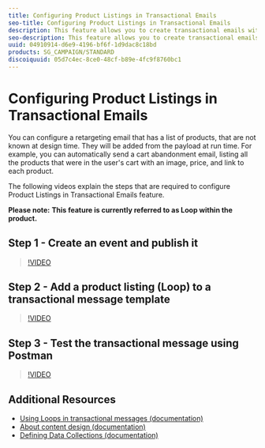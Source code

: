 ```yaml
---
title: Configuring Product Listings in Transactional Emails
seo-title: Configuring Product Listings in Transactional Emails 
description: This feature allows you to create transactional emails with a list of products and offerings.
seo-description: This feature allows you to create transactional emails with a list of products and offerings.
uuid: 04910914-d6e9-4196-bf6f-1d9dac8c18bd
products: SG_CAMPAIGN/STANDARD
discoiquuid: 05d7c4ec-8ce0-48cf-b89e-4fc9f8760bc1
---
```


# Configuring Product Listings in Transactional Emails

You can configure a retargeting email that has a list of products, that are not known at design time. They will be added from the payload at run time. For example, you can automatically send a cart abandonment email, listing all the products that were in the user's cart with an image, price, and link to each product.

The following videos explain the steps that are required to configure Product Listings in Transactional Emails feature.

**Please note:** **This feature is currently referred to as Loop within the product.**

## Step 1 - Create an event and publish it

>[!VIDEO](https://video.tv.adobe.com/v/25914?quality=12)

## Step 2 - Add a product listing (Loop) to a transactional message template

>[!VIDEO](https://video.tv.adobe.com/v/25915?quality=12)

## Step 3 - Test the transactional message using Postman

>[!VIDEO](https://video.tv.adobe.com/v/25916?quality=12)

## Additional Resources

* [Using Loops in transactional messages (documentation)](https://helpx.adobe.com/campaign/standard/channels/using/event-transactional-messages.html#using-loops-in-a-transactional-message)
* [About content design (documentation)](http://doc-dev.rd.campaign.adobe.com/doc/standard/en/DES_Editing_email_content_About_email_content_design.html)
* [Defining Data Collections (documentation)](https://helpx.adobe.com/campaign/standard/administration/using/configuring-transactional-messaging.html#defining-data-collections)
